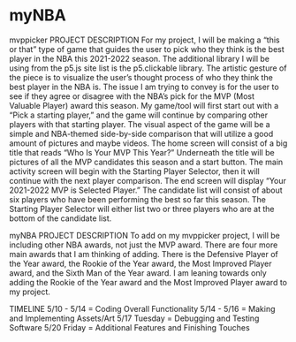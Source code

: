 # myNBA

mvppicker PROJECT DESCRIPTION
For my project, I will be making a “this or that” type of game that guides the user to pick
who they think is the best player in the NBA this 2021-2022 season. The additional library I will
be using from the p5.js site list is the p5.clickable library. The artistic gesture of the piece is to
visualize the user’s thought process of who they think the best player in the NBA is. The issue I
am trying to convey is for the user to see if they agree or disagree with the NBA’s pick for the
MVP (Most Valuable Player) award this season. My game/tool will first start out with a “Pick a
starting player,” and the game will continue by comparing other players with that starting player. The
visual aspect of the game will be a simple and NBA-themed side-by-side comparison that will utilize a good amount of pictures and
maybe videos. The home screen will consist of a big title that reads “Who Is Your MVP This
Year?” Underneath the title will be pictures of all the MVP candidates this season and a start
button. The main activity screen will begin with the Starting Player Selector, then it will continue
with the next player comparison. The end screen will display “Your 2021-2022 MVP is
Selected Player.” The candidate list will consist of about six players who have been
performing the best so far this season. The Starting Player Selector will either list two or
three players who are at the bottom of the candidate list.

myNBA PROJECT DESCRIPTION
To add on my mvppicker project, I will be including other NBA awards, not just the MVP award. There are four more main awards that I am thinking of adding. There is the Defensive Player of the Year award, the Rookie of the Year award, the Most Improved Player award, and the Sixth Man of the Year award. I am leaning towards only adding the Rookie of the Year award and the Most Improved Player award to my project.

TIMELINE
5/10 - 5/14 = Coding Overall Functionality
5/14 - 5/16 = Making and Implementing Assets/Art
5/17 Tuesday = Debugging and Testing Software
5/20 Friday = Additional Features and Finishing Touches
